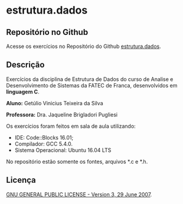 estrutura.dados
===============

## Repositório no Github

Acesse os exercícios no Repositório do Github [estrutura.dados](https://github.com/getuliovinicius/estrutura.dados).

## Descrição

Exercícios da disciplina de Estrutura de Dados do curso de Analise e Desenvolvimento de Sistemas da FATEC de Franca, desenvolvidos em **linguagem C**.

**Aluno:** Getúlio Vinicius Teixeira da Silva

**Professora:** Dra. Jaqueline Brigladori Pugliesi

Os exercícios foram feitos em sala de aula utilizando:

+ IDE: Code::Blocks 16.01;
+ Compilador: GCC 5.4.0.
+ Sistema Operacional: Ubuntu 16.04 LTS

No repositório estão somente os fontes, arquivos \*.c e \*.h.

## Licença

[GNU GENERAL PUBLIC LICENSE - Version 3, 29 June 2007](https://github.com/getuliovinicius/estrutura.dados/blob/master/LICENSE).
